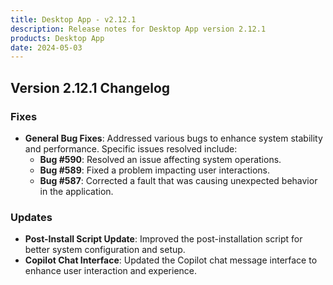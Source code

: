 ```yaml
---
title: Desktop App - v2.12.1
description: Release notes for Desktop App version 2.12.1
products: Desktop App
date: 2024-05-03
---
```


## **Version 2.12.1 Changelog**

### **Fixes**
- **General Bug Fixes**: Addressed various bugs to enhance system stability and performance. Specific issues resolved include:
  - **Bug #590**: Resolved an issue affecting system operations.
  - **Bug #589**: Fixed a problem impacting user interactions.
  - **Bug #587**: Corrected a fault that was causing unexpected behavior in the application.

### **Updates**
- **Post-Install Script Update**: Improved the post-installation script for better system configuration and setup.
- **Copilot Chat Interface**: Updated the Copilot chat message interface to enhance user interaction and experience.
